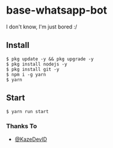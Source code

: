 # base-whatsapp-bot
I don't know, I'm just bored :/

## Install
```
$ pkg update -y && pkg upgrade -y
$ pkg install nodejs -y
$ pkg install git -y
$ npm i -g yarn
$ yarn
```
## Start
```
$ yarn run start
```

### Thanks To
- [@KazeDevID](https://github.com/KazeDevID)
